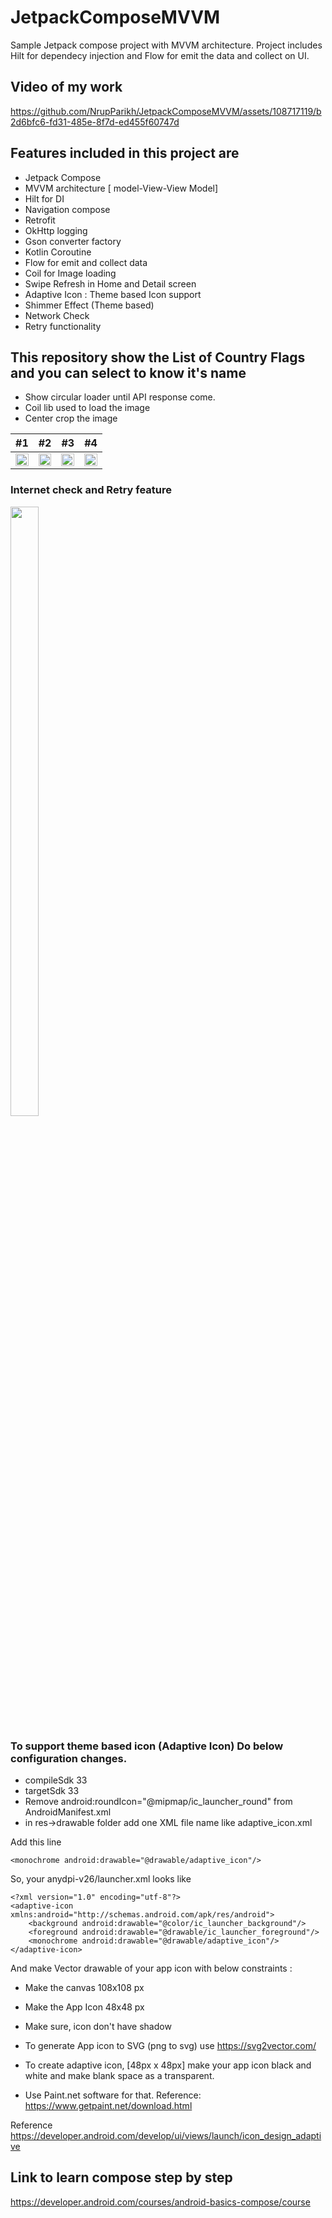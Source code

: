 # JetpackComposeMVVM
Sample Jetpack compose project with MVVM architecture. Project includes Hilt for dependecy injection and Flow for emit the data and collect on UI.

## Video of my work

https://github.com/NrupParikh/JetpackComposeMVVM/assets/108717119/b2d6bfc6-fd31-485e-8f7d-ed455f60747d

## Features included in this project are

- Jetpack Compose
- MVVM architecture [ model-View-View Model]
- Hilt for DI
- Navigation compose
- Retrofit
- OkHttp logging
- Gson converter factory
- Kotlin Coroutine
- Flow for emit and collect data
- Coil for Image loading
- Swipe Refresh in Home and Detail screen
- Adaptive Icon : Theme based Icon support
- Shimmer Effect (Theme based)
- Network Check
- Retry functionality

## This repository show the List of Country Flags and you can select to know it's name

- Show circular loader until API response come.
- Coil lib used to load the image
- Center crop the image


| #1                                                                                                                                            | #2                                                                                                                                            | #3                                                                                                                                            | #4                                                                                                                                            |
|-----------------------------------------------------------------------------------------------------------------------------------------------|-----------------------------------------------------------------------------------------------------------------------------------------------|-----------------------------------------------------------------------------------------------------------------------------------------------|-----------------------------------------------------------------------------------------------------------------------------------------------|
| <img src="https://github.com/NrupParikh/JetpackComposeMVVM/assets/108717119/bdf0a830-b7ce-4e73-9fa8-169e4d7859cb" width="100%" height="100%"> | <img src="https://github.com/NrupParikh/JetpackComposeMVVM/assets/108717119/9ad77585-3eab-4502-b044-d29393da4f43" width="100%" height="100%"> | <img src="https://github.com/NrupParikh/JetpackComposeMVVM/assets/108717119/80c4fa9e-8096-4a98-8dee-6a68dfee0cc4" width="100%" height="100%"> | <img src="https://github.com/NrupParikh/JetpackComposeMVVM/assets/108717119/67d4f10d-e6ab-417d-9e30-049b75dee68c" width="100%" height="100%"> |

### Internet check and Retry feature

<img src="https://github.com/NrupParikh/JetpackComposeMVVM/assets/108717119/f661f4a1-414f-4b0e-b383-5aace70e757e" width="30%" height="50%">

### To support theme based icon (Adaptive Icon) Do below configuration changes.

- compileSdk 33
- targetSdk 33
- Remove android:roundIcon="@mipmap/ic_launcher_round" from AndroidManifest.xml
- in res->drawable folder add one XML file name like adaptive_icon.xml


Add this line

~~~
<monochrome android:drawable="@drawable/adaptive_icon"/>
~~~
So, your anydpi-v26/launcher.xml looks like

~~~
<?xml version="1.0" encoding="utf-8"?>
<adaptive-icon xmlns:android="http://schemas.android.com/apk/res/android">
    <background android:drawable="@color/ic_launcher_background"/>
    <foreground android:drawable="@drawable/ic_launcher_foreground"/>
    <monochrome android:drawable="@drawable/adaptive_icon"/>
</adaptive-icon>
~~~

And make Vector drawable of your app icon with below constraints :

- Make the canvas 108x108 px
- Make the App Icon 48x48 px
- Make sure, icon don't have shadow

- To generate App icon to SVG (png to svg) use
  https://svg2vector.com/


- To create adaptive icon, [48px x 48px]
  make your app icon black and white and make blank space as a transparent.

- Use Paint.net software for that.
Reference:  https://www.getpaint.net/download.html

Reference
https://developer.android.com/develop/ui/views/launch/icon_design_adaptive

## Link to learn compose step by step
https://developer.android.com/courses/android-basics-compose/course
